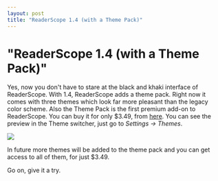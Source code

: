 ```yaml
---
layout: post
title: "ReaderScope 1.4 (with a Theme Pack)"
---
```

"ReaderScope 1.4 (with a Theme Pack)"
===
Yes, now you don't have to stare at the black and khaki interface of ReaderScope. With 1.4, ReaderScope adds a theme pack. Right now it comes with three themes which look far more pleasant than the legacy color scheme. Also the Theme Pack is the first premium add-on to ReaderScope. You can buy it for only $3.49, from [here][0]. You can see the preview in the Theme switcher, just go to _Settings -\> Themes_.  
  

[![](http://1.bp.blogspot.com/_W6UcJjyXr24/SyJhS93JAtI/AAAAAAAADgE/OfgVg540eJc/s640/tpack_promo.png)][1]  
  
In future more themes will be added to the theme pack and you can get access to all of them, for just $3.49\.  
  
Go on, give it a try.

[0]: http://market.altcanvas.com/readerscope
[1]: http://1.bp.blogspot.com/_W6UcJjyXr24/SyJhS93JAtI/AAAAAAAADgE/OfgVg540eJc/s1600-h/tpack_promo.png
